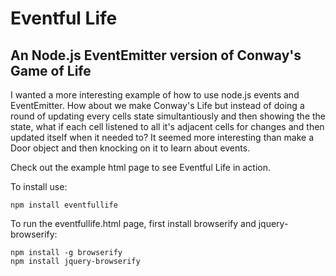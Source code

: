 # Eventful Life
## An Node.js EventEmitter version of Conway's Game of Life

I wanted a more interesting example of how to use node.js events and EventEmitter. How about we make Conway's Life but instead of doing a round of updating every cells state simultantiously and then showing the the state, what if each cell listened to all it's adjacent cells for changes and then updated itself when it needed to? It seemed more interesting than make a Door object and then knocking on it to learn about events.

Check out the example html page to see Eventful Life in action.

To install use:

    npm install eventfullife

To run the eventfullife.html page, first install browserify and jquery-browserify:

    npm install -g browserify
    npm install jquery-browserify
